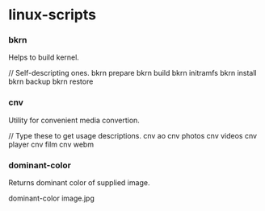 linux-scripts
======

### bkrn

Helps to build kernel.

  // Self-descripting ones.
  bkrn prepare
  bkrn build
  bkrn initramfs
  bkrn install
  bkrn backup
  bkrn restore

### cnv

Utility for convenient media convertion.

  // Type these to get usage descriptions.
  cnv ao
  cnv photos
  cnv videos
  cnv player
  cnv film
  cnv webm

### dominant-color

Returns dominant color of supplied image.

  dominant-color image.jpg
